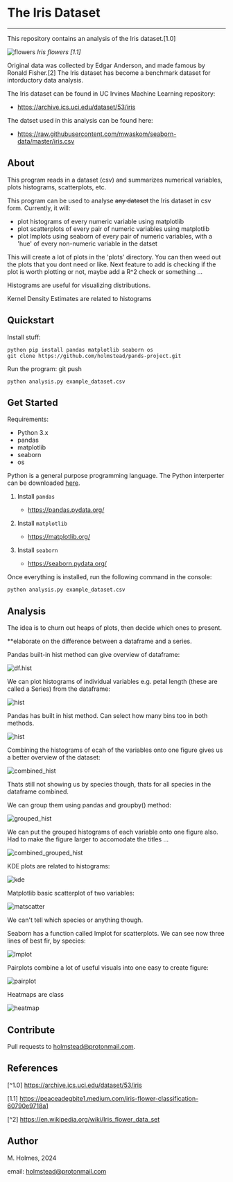 # The Iris Dataset

***

This repository contains an analysis of the Iris dataset.[1.0]

![flowers](https://miro.medium.com/v2/resize:fit:720/format:webp/1*YYiQed4kj_EZ2qfg_imDWA.png "Iris flowers [1.1]")
*Iris flowers [1.1]*

Original data was collected by Edgar Anderson, and made famous by Ronald Fisher.[2] The Iris dataset has become a benchmark dataset for intorductory data analysis. 

The Iris dataset can be found in UC Irvines Machine Learning repository:

- https://archive.ics.uci.edu/dataset/53/iris

The datset used in this analysis can be found here:    
 
 - https://raw.githubusercontent.com/mwaskom/seaborn-data/master/iris.csv


## About

This program reads in a dataset (csv) and summarizes numerical variables, plots histograms, scatterplots, etc.

This program can be used to analyse ~~any dataset~~ the Iris dataset in csv form. Currently, it will:

- plot histograms of every numeric variable using matplotlib
- plot scatterplots of every pair of numeric variables using matplotlib
- plot lmplots using seaborn of every pair of numeric variables, with a 'hue' of every non-numeric variable in the datset

This will create a lot of plots in the 'plots' directory. You can then weed out the plots that you dont need or like. Next feature to add is checking if the plot is worth plotting or not, maybe add a R^2 check or something ...

Histograms are useful for visualizing distributions.

Kernel Density Estimates are related to histograms

## Quickstart

Install stuff:

```
python pip install pandas matplotlib seaborn os
git clone https://github.com/holmstead/pands-project.git
```

Run the program:
git push
```
python analysis.py example_dataset.csv
```


## Get Started

Requirements:

- Python 3.x
- pandas
- matplotlib
- seaborn
- os

Python is a general purpose programming language. The Python interperter can be downloaded [here](https://www.python.org/downloads/).

1. Install `pandas`
    - https://pandas.pydata.org/

2. Install `matplotlib`
    - https://matplotlib.org/

3. Install `seaborn`
    - https://seaborn.pydata.org/


Once everything is installed, run the following command in the console: 

```
python analysis.py example_dataset.csv
```


## Analysis

The idea is to churn out heaps of plots, then decide which ones to present.

**elaborate on the difference between a dataframe and a series.

Pandas built-in hist method can give overview of dataframe:

![df.hist](./plots/df.hist.png)

We can plot histograms of individual variables e.g. petal length (these are called a Series) from the dataframe:

![hist](./plots/histogram_of_petal_length_using_matplotlib.png)

Pandas has built in hist method. Can select how many bins too in both methods.

![hist](./plots/histogram_of_petal_length_using_pandas.png)

Combining the histograms of ecah of the variables onto one figure gives us a better overview of the dataset:

![combined_hist](./plots/combined_histogram_of_variables_using_pandas.png)

Thats still not showing us by species though, thats for all species in the dataframe combined.

We can group them using pandas and groupby() method:

![grouped_hist](./plots/histogram_of_petal_length_grouped_by_species.png)

We can put the grouped histograms of each variable onto one figure also. Had to make the figure larger to accomodate the titles ...

![combined_grouped_hist](./plots/combined_hist_of_variables_grouped_by_species.png)

KDE plots are related to histograms:

![kde](./plots/kde_petal_length_species_seaborn.png)


Matplotlib basic scatterplot of two variables:

![matscatter](./plots/sepal_width_vs_petal_length_scatter.png)

We can't tell which species or anything though.

Seaborn has a function called lmplot for scatterplots. We can see now three lines of best fir, by species:

![lmplot](./plots/sepal_width_vs_petal_length_lmplot_species.png)

Pairplots combine a lot of useful visuals into one easy to create figure:

![pairplot](./plots/pairplot_by_species.png)

Heatmaps are class

![heatmap](./plots/heatmap.png)

##  Contribute

Pull requests to holmstead@protonmail.com.


## References

[^1.0] https://archive.ics.uci.edu/dataset/53/iris

[1.1] https://peaceadegbite1.medium.com/iris-flower-classification-60790e9718a1

[^2] https://en.wikipedia.org/wiki/Iris_flower_data_set


## Author

M. Holmes, 2024

email: holmstead@protonmail.com




